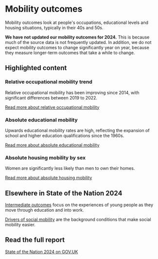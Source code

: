 # Mobility outcomes
Mobility outcomes look at people's occupations, educational levels and housing situations, typically in their 40s and 50s.

<strong>We have not updated our mobility outcomes for 2024.</strong> This is because much of the source data is not frequently updated. In addition, we do not expect mobility outcomes to change significantly year on year, because they measure longer-term outcomes that take a while to change. 

## Highlighted content
<div class="grid grid3 grid-domain">
    <div class="govuk-body">
        <h3 class="govuk-heading-s">Relative occupational mobility trend</h3>
        <div class="chart-container" aria-hidden="true">
            <div id="chart1"></div>
        </div>
        <script>
            new Chart(
                'chart1',
                '/static/data/by-page/mobility_outcomes/MO12_overview-20230623.csv',
                {
                    "height": 200,
                    "type": "liney",
                    "xkey": "Time_period",
                    "ykey": "Value",
                    "zkey": "Area_name",
                    "sort": "Time_period",
                    "scale": "%",
                    "xgrid": false,
                    "ygrid": true,
                    "xticks": "first-last",
                    "yticks": 2,
                    "legend": false,
                    "colourScheme": ["#5694ca"],
                    "range": [-0.035, 0.005],
                    "margin": [0, 0, 0, 0],
                    "maxLabelLength": 60
                }
            )
        </script>
        <p class="govuk-body">Relative occupational mobility has been improving since 2014, with significant differences between 2019 to 2022.</p>
        <a href="/mobility_outcomes/occupation/relative_occupational_mobility" class="govuk-link">
            Read more
            <span class="govuk-visually-hidden">about relative occupational mobility</span>
        </a>
    </div>
    <div class="govuk-body">
        <h3 class="govuk-heading-s">Absolute educational mobility</h3>
        <div class="chart-container" aria-hidden="true">
            <div id="chart2"></div>
        </div>
        <script>
            new Chart(
                'chart2',
                '/static/data/by-page/mobility_outcomes/MO31_overview_total-20230601.csv',
                {
                    "height": 200,
                    "type": "bary",
                    "xkey": "SEB",
                    "ykey": "Value",
                    "zkey": "Category",
                    "scale": "%",
                    "multiply": 100,
                    "xgrid": false,
                    "ygrid": true,
                    "xticks": "none",
                    "yticks": 2,
                    "legend": false,
                    "colourScheme": ["#d53880", "#4c2c92", "#d4351c", "#5694ca"],
                    "margin": [0, 0, 0, 0],
                    "maxLabelLength": 50,
                    "labelColour": "#fff"
                }
            )
        </script>
        <p class="govuk-body">Upwards educational mobility rates are high, reflecting the expansion of school and higher education qualifications since the 1960s.</p>
        <a href="/mobility_outcomes/education/absolute_educational_mobility" class="govuk-link">
            Read more
            <span class="govuk-visually-hidden">about absolute educational mobility</span>
        </a>
    </div>
    <div class="govuk-body">
        <h3 class="govuk-heading-s">Absolute housing mobility by sex</h3>
        <div class="chart-container" aria-hidden="true">
            <div id="chart3"></div>
        </div>
        <script>
            new Chart(
                'chart3',
                '/static/data/by-page/mobility_outcomes/MO41_gender-20230503.csv',
                {
                    "height": 200,
                    "type": "bary",
                    "xkey": "SEB",
                    "ykey": "Value",
                    "group": "Sex",
                    "sort": "SEB",
                    "scale": "%",
                    "xgrid": false,
                    "ygrid": true,
                    "yticks": 2,
                    "legend": false,
                    "colourScheme": ["#5694ca", "#d4351c"],
                    "margin": [0, 0, 0, 0],
                    "maxLabelLength": 40
                }
            )
        </script>
        <p class="govuk-body">Women are significantly less likely than men to own their homes.</p>
        <a href="/mobility_outcomes/housing/absolute_housing_mobility" class="govuk-link">
            Read more
            <span class="govuk-visually-hidden">about absolute housing mobility</span>
        </a>
    </div>
</div>

## Elsewhere in State of the Nation 2024
[Intermediate outcomes](/intermediate_outcomes)
focus on the experiences of young people as they move through education and into work.

[Drivers of social mobility](/drivers_of_social_mobility)
are the background conditions that make social mobility easier.

## Read the full report
[State of the Nation 2024 on GOV.UK](https://www.gov.uk/government/publications/state-of-the-nation-2024-local-to-national-mapping-opportunities-for-all)
